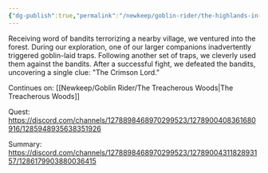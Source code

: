 ```yaml
---
{"dg-publish":true,"permalink":"/newkeep/goblin-rider/the-highlands-in-peril/","created":"2025-03-24T10:17:49.300+05:30","updated":"2025-03-24T10:25:12.960+05:30"}
---
```


Receiving word of bandits terrorizing a nearby village, we ventured into the forest. During our exploration, one of our larger companions inadvertently triggered goblin-laid traps. Following another set of traps, we cleverly used them against the bandits. After a successful fight, we defeated the bandits, uncovering a single clue: "The Crimson Lord."

Continues on: [[Newkeep/Goblin Rider/The Treacherous Woods\|The Treacherous Woods]]

Quest:
https://discord.com/channels/1278898468970299523/1278900408361680916/1285948935638351926

Summary:
https://discord.com/channels/1278898468970299523/1278900431182893157/1286179903880036415